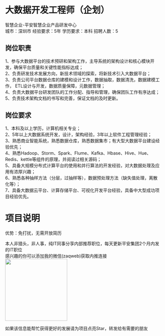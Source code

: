 # 大数据开发工程师（企划）
智慧企业-平安智慧企业产品研发中心  
城市：深圳市 经验要求：5年 学历要求：本科  招聘人数：5

## 岗位职责
1、参与大数据平台的技术预研和架构工作，主导系统的架构设计和核心模块开发，确保平台质量和关键性能指标达成；    
2、负责研发技术发展方向，新技术领域的探索，将新技术引入大数据平台；    
3、负责公司平台数据仓库的建模和设计工作，数据抽取，数据清洗，数据建模工作， ETL设计与开发，数据质量保障，元数据管理；   
4、负责大数据平台研发团队的工作分配、指导和管理，确保团队工作有序达成；   
5、负责技术架构文档的书写和完善，保证文档的及时更新。

## 岗位要求
1、本科及以上学历，计算机相关专业；   
2、5年以上大数据系统开发，设计，架构经验，3年以上软件工程管理经验；    
3、熟悉商业智能系统，熟悉数据仓库，熟悉数据集市；有大型大数据平台建设经验优先；    
4、熟悉Hadoop、Storm、Spark、Flume、Kafka、Hbase、Hive、Hue、Redis、kettle等组件的原理，并阅读过相关源码；    
5、具备大规模分布式计算平台的使用和并行算法的开发经验，对大数据处理及应用有浓厚兴趣；    
6、熟悉各种抽样方法（分层，过抽样等），数据预处理方法（缺失值处理，离散化等）；     
7、具备大数据云平台、计算存储平台、可视化开发平台经验，具备中大型成功项目经验优先。

# 项目说明

优势：免打扰，无需开放简历

本人非猎头，非人事，纯IT同事分享内部推荐职位，每天更新平安集团2个月内发的IT职位  
感兴趣的你可以添加我的微信(zaqweb)获取内推连接  
<img src="https://github.com/zaqweb/PA-IT-JOBS/blob/master/WechatICode.jpeg"  height="200" width="200">

如果该信息能帮忙获得更好的发展请为项目点亮Star，转发给有需要的朋友




